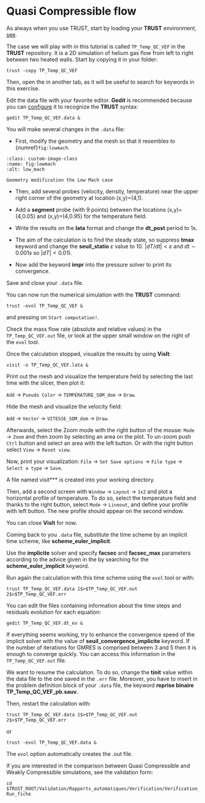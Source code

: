 # Quasi Compressible flow 

As always when you use TRUST, start by loading your **TRUST** environment, [see](../index.rst).

The case we will play with in this tutorial is called `TP_Temp_QC_VEF` in the **TRUST** repository. It is a 2D simulation of helium gas flow from left to right between two heated walls. Start by copying it in your folder:
```
trust -copy TP_Temp_QC_VEF
```

Then, open the [](../user_guide/reference/index.rst) in another tab, as it will be useful to search for keywords in this exercise.

Edit the data file with your favorite editor. **Gedit** is recommended because you can [configure](../index.rst) it to recognize the **TRUST** syntax:
```
gedit TP_Temp_QC_VEF.data &
```

You will make several changes in the `.data` file:

- First, modify the geometry and the mesh so that it resembles to {numref}`fig:lowmach`.

```{figure} FIGURES/low_mach.png
:class: custom-image-class
:name: fig:lowmach
:alt: low_mach

Geometry modification the Low Mach case
```

- Then, add several probes (velocity, density, temperature) near the upper right corner of the geometry at location (x,y)=(4,1).

- Add a **segment** probe  (with 9 points) between the locations (x,y)=(4,0.05) and (x,y)=(4,0.95) for the temperature field.

- Write the results on the **lata** format and change the **dt\_post** period to 1s.

- The aim of the calculation is to find the steady state, so suppress **tmax** keyword and change the **seuil\_statio** $\varepsilon$ value to 10. $|dT/dt|<\varepsilon$ and $dt \sim 0.001s$ so $|dT|<0.01$).

- Now add the keyword **impr** into the pressure solver to print its convergence.

Save and close your `.data` file.

You can now run the numerical simulation with the **TRUST** command:
```
trust -evol TP_Temp_QC_VEF &
```
and pressing on `Start computation!`.

Check the mass flow rate (absolute and relative values) in the `TP_Temp_QC_VEF.out` file, or look at the upper small window on the right of the `evol` tool.

Once the calculation stopped, visualize the results by using **VisIt**:
```
visit -o TP_Temp_QC_VEF.lata &
```
Print out the mesh and visualize the temperature field by selecting the last time with the slicer, then plot it: 

`Add` $\rightarrow$ `Pseudo Color` $\rightarrow$ `TEMPERATURE_SOM_dom` $\rightarrow$ `Draw`.

Hide the mesh and visualize the velocity field:

`Add` $\rightarrow$ `Vector` $\rightarrow$ `VITESSE_SOM_dom` $\rightarrow$ `Draw`.

Afterwards, select the Zoom mode with the right button of the mouse: 
`Mode` $\rightarrow$ `Zoom` and then zoom by selecting an area on the plot. To un-zoom push `Ctrl` button and select an area with the left button. Or with the right button select
`View` $\rightarrow$ `Reset view`.

Now, print your visualization: `File` $\rightarrow$ `Set Save options` $\rightarrow$ `File type` $\rightarrow$ `Select a type` $\rightarrow$ `Save`.

A file named visit\*\*\* is created into your working directory.

Then, add a second screen with `Window` $\rightarrow$ `Layout` $\rightarrow$ `1x2` and plot a horizontal profile of temperature. To do so, select the temperature field and thanks to the right button, select `Mode` $\rightarrow$ `Lineout`, and define your profile with left button. The new profile should appear on the second window.

You can close **VisIt** for now.

Coming back to you `.data` file, substitute the time scheme by an implicit time scheme, like **scheme\_euler\_implicit**.

Use the **implicite** solver and specify **facsec** and **facsec\_max** parameters according to the advice given in the [](../user_guide/reference/index.rst) by searching for the **scheme\_euler\_implicit** keyword.

Run again the calculation with this time scheme using the `evol` tool or with:
```
trust TP_Temp_QC_VEF.data 1$>$TP_Temp_QC_VEF.out 2$>$TP_Temp_QC_VEF.err
```

You can edit the files containing information about the time steps and residuals evolution for each equation:
```
gedit TP_Temp_QC_VEF.dt_ev &
```

If everything seems working, try to enhance the convergence speed of the implicit solver with the value of **seuil\_convergence\_implicite** keyword. 
If the number of iterations for GMRES is comprised between 3 and 5 then it is enough to converge quickly. You can access this information in the `TP_Temp_QC_VEF.out` file.

We want to resume the calculation. To do so, change the **tinit** value within the data file to the one saved in the `.err` file. Moreover, you have to insert in the problem definition block of your `.data` file, the keyword **reprise binaire TP\_Temp\_QC\_VEF\_pb.sauv**.

Then, restart the calculation with:
```
trust TP_Temp_QC_VEF.data 1$>$TP_Temp_QC_VEF.out 2$>$TP_Temp_QC_VEF.err
```
or
```
trust -evol TP_Temp_QC_VEF.data &
``` 
The `evol` option automatically creates the .out file.

If you are interested in the comparison between Quasi Compressible and Weakly Compressible simulations, see the validation form:
```
cd $TRUST_ROOT/Validation/Rapports_automatiques/Verification/Verification_codage/QC_vs_WC
Run_fiche
```